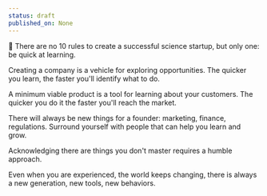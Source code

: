 ```yaml
---
status: draft
published_on: None
---
```

📐 There are no 10 rules to create a successful science startup, but only one: be quick at learning. 

Creating a company is a vehicle for exploring opportunities. 
The quicker you learn, the faster you'll identify what to do. 

A minimum viable product is a tool for learning about your customers. 
The quicker you do it the faster you'll reach the market. 

There will always be new things for a founder: marketing, finance, regulations. 
Surround yourself with people that can help you learn and grow. 

Acknowledging there are things you don't master requires a humble approach.

Even when you are experienced, the world keeps changing, there is always a new generation, new tools, new behaviors. 